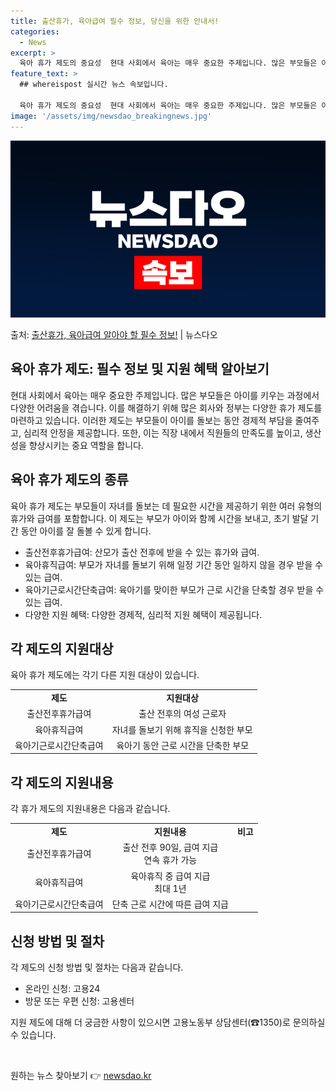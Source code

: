 ```yaml
---
title: 출산휴가, 육아급여 필수 정보, 당신을 위한 안내서!
categories:
  - News
excerpt: >
  육아 휴가 제도의 중요성  현대 사회에서 육아는 매우 중요한 주제입니다. 많은 부모들은 아이를 키우는 과정에…
feature_text: >
  ## whereispost 실시간 뉴스 속보입니다.

  육아 휴가 제도의 중요성  현대 사회에서 육아는 매우 중요한 주제입니다. 많은 부모들은 아이를 키우는 과정에…
image: '/assets/img/newsdao_breakingnews.jpg'
---
```


![뉴스다오 속보](/assets/img/newsdao_breakingnews.jpg)

<p>출처: <a href="https://newsdao.kr/4190" rel="dofollow">출산휴가, 육아급여 알아야 할 필수 정보!</a> | 뉴스다오</p>

<h2 data-ke-size="size26">육아 휴가 제도: 필수 정보 및 지원 혜택 알아보기</h2>
<p data-ke-size="size16">현대 사회에서 육아는 매우 중요한 주제입니다. 많은 부모들은 아이를 키우는 과정에서 다양한 어려움을 겪습니다. 이를 해결하기 위해 많은 회사와 정부는 다양한 휴가 제도를 마련하고 있습니다. 이러한 제도는 부모들이 아이를 돌보는 동안 경제적 부담을 줄여주고, 심리적 안정을 제공합니다. 또한, 이는 직장 내에서 직원들의 만족도를 높이고, 생산성을 향상시키는 중요 역할을 합니다.</p>

<h2 data-ke-size="size24">육아 휴가 제도의 종류</h2>
<p data-ke-size="size16">육아 휴가 제도는 부모들이 자녀를 돌보는 데 필요한 시간을 제공하기 위한 여러 유형의 휴가와 급여를 포함합니다. 이 제도는 부모가 아이와 함께 시간을 보내고, 초기 발달 기간 동안 아이를 잘 돌볼 수 있게 합니다.</p> 
<ul>
    <li>출산전후휴가급여: 산모가 출산 전후에 받을 수 있는 휴가와 급여.</li>
    <li>육아휴직급여: 부모가 자녀를 돌보기 위해 일정 기간 동안 일하지 않을 경우 받을 수 있는 급여.</li>
    <li>육아기근로시간단축급여: 육아기를 맞이한 부모가 근로 시간을 단축할 경우 받을 수 있는 급여.</li>
    <li>다양한 지원 혜택: 다양한 경제적, 심리적 지원 혜택이 제공됩니다.</li>
</ul>

<h2 data-ke-size="size24">각 제도의 지원대상</h2>
<p data-ke-size="size16">육아 휴가 제도에는 각기 다른 지원 대상이 있습니다.</p>
<table>
    <tr>
        <td style="text-align: center; height: 17px;"><b>제도</b></td>
        <td style="text-align: center; height: 17px;"><b>지원대상</b></td>
    </tr>
    <tr>
        <td style="text-align: center; height: 17px;">출산전후휴가급여</td>
        <td style="text-align: center; height: 17px;">출산 전후의 여성 근로자</td>
    </tr>
    <tr>
        <td style="text-align: center; height: 17px;">육아휴직급여</td>
        <td style="text-align: center; height: 17px;">자녀를 돌보기 위해 휴직을 신청한 부모</td>
    </tr>
    <tr>
        <td style="text-align: center; height: 17px;">육아기근로시간단축급여</td>
        <td style="text-align: center; height: 17px;">육아기 동안 근로 시간을 단축한 부모</td>
    </tr>
</table>

<h2 data-ke-size="size24">각 제도의 지원내용</h2>
<p data-ke-size="size16">각 휴가 제도의 지원내용은 다음과 같습니다.</p>
<table>
    <tr>
        <td style="text-align: center; height: 17px;"><b>제도</b></td>
        <td style="text-align: center; height: 17px;"><b>지원내용</b></td>
        <td style="text-align: center; height: 17px;"><b>비고</b></td>
    </tr>
    <tr>
        <td style="text-align: center; height: 17px;">출산전후휴가급여</td>
        <td style="text-align: center; height: 17px;">출산 전후 90일, 급여 지급<br>연속 휴가 가능</td>
    </tr>
    <tr>
        <td style="text-align: center; height: 17px;">육아휴직급여</td>
        <td style="text-align: center; height: 17px;">육아휴직 중 급여 지급<br>최대 1년</td>
    </tr>
    <tr>
        <td style="text-align: center; height: 17px;">육아기근로시간단축급여</td>
        <td style="text-align: center; height: 17px;">단축 근로 시간에 따른 급여 지급</td>
    </tr>
</table>

<h2 data-ke-size="size24">신청 방법 및 절차</h2>
<p data-ke-size="size16">각 제도의 신청 방법 및 절차는 다음과 같습니다.</p>
<ul>
    <li>온라인 신청: 고용24</li>
    <li>방문 또는 우편 신청: 고용센터</li>
</ul>

<p data-ke-size="size16">지원 제도에 대해 더 궁금한 사항이 있으시면 고용노동부 상담센터(☎1350)로 문의하실 수 있습니다.</p>
<p data-ke-size="size16">&nbsp;</p> 

원하는 뉴스 찾아보기 👉 <a href="https://newsdao.kr" rel="dofollow">newsdao.kr</a>


